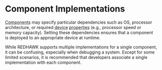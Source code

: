 # Component Implementations

<abbr title="See Glossary.">Components</abbr> may specify particular dependencies such as OS, processor architecture, or required <abbr title="See Glossary.">device</abbr> <abbr title="See Glossary.">properties</abbr> (e.g., processor speed or memory capacity). Setting these dependencies ensures that a component is deployed to an appropriate device at runtime.

While REDHAWK supports multiple implementations for a single component, it can be confusing, especially when debugging a system. Except for some limited scenarios, it is recommended that developers associate a single implementation with each component.
